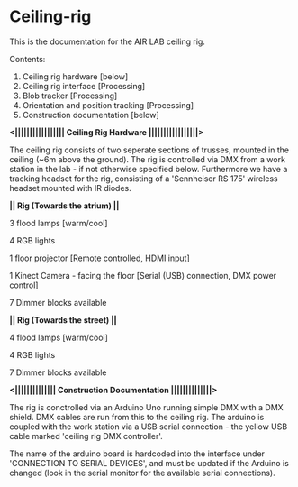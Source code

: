 # Ceiling-rig

This is the documentation for the AIR LAB ceiling rig.

Contents:
1. Ceiling rig hardware [below]
2. Ceiling rig interface [Processing]
3. Blob tracker [Processing]
4. Orientation and position tracking [Processing]
5. Construction documentation [below]



**<||||||||||||||||| Ceiling Rig Hardware |||||||||||||||||>**

The ceiling rig consists of two seperate sections of trusses, mounted in the ceiling (~6m above the ground). The
rig is controlled via DMX from a work station in the lab - if not otherwise specified below. Furthermore we have a tracking
headset for the rig, consisting of a 'Sennheiser RS 175' wireless headset mounted with IR diodes.

**|| Rig (Towards the atrium) ||**

3 flood lamps [warm/cool]

4 RGB lights

1 floor projector [Remote controlled, HDMI input]

1 Kinect Camera - facing the floor [Serial (USB) connection, DMX power control]

7 Dimmer blocks available


**|| Rig (Towards the street) ||**

4 flood lamps [warm/cool]

4 RGB lights

7 Dimmer blocks available



**<|||||||||||||| Construction Documentation ||||||||||||||>**

The rig is conctrolled via an Arduino Uno running simple DMX with a DMX shield. DMX cables are run from this to the ceiling rig. The arduino is coupled
with the work station via a USB serial connection - the yellow USB cable marked 'ceiling rig DMX controller'. 

The name of the arduino board is hardcoded into the interface under 'CONNECTION TO SERIAL DEVICES', and must be updated if the Arduino is changed (look in the serial monitor for the available serial connections).
